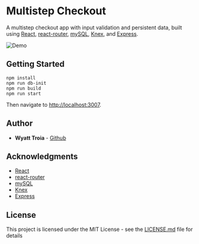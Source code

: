 # Multistep Checkout

A multistep checkout app with input validation and persistent data, built using [React](https://reactjs.org/), [react-router](https://github.com/ReactTraining/react-router), [mySQL](https://www.mysql.com/), [Knex](https://knexjs.org/#Schema-createTable), and [Express](http://expressjs.com/). 

![Demo](https://imgur.com/vVNhFYc.gif)

## Getting Started

```
npm install
npm run db-init
npm run build
npm run start
```
Then navigate to [http://localhost:3007](http://localhost:3007).

## Author

- **Wyatt Troia** - [Github](https://github.com/wyatt-troia)

## Acknowledgments

- [React](https://reactjs.org/)
- [react-router](https://github.com/ReactTraining/react-router)
- [mySQL](https://www.mysql.com/)
- [Knex](https://knexjs.org/#Schema-createTable)
- [Express](http://expressjs.com/)

## License

This project is licensed under the MIT License - see the [LICENSE.md](https://github.com/wyatt-troia/mini-apps/blob/master/LICENSE.md) file for details
